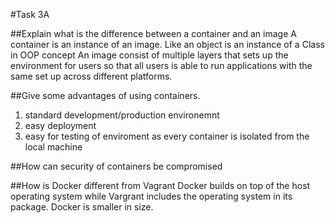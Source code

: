 #Task 3A

##Explain what is the difference between a container and an image
A container is an instance of an image. Like an object is an instance of a Class in OOP concept
An image consist of multiple layers that sets up the environment for users so that all users is able to run applications with the same set up across different platforms.

##Give some advantages of using containers.
1) standard development/production environemnt
2) easy deployment
3) easy for testing of enviroment as every container is isolated from the local machine

##How can security of containers be compromised

##How is Docker different from Vagrant
Docker builds on top of the host operating system while Vargrant includes the operating system in its package.
Docker is smaller in size.
